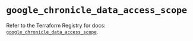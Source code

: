 # `google_chronicle_data_access_scope`

Refer to the Terraform Registry for docs: [`google_chronicle_data_access_scope`](https://registry.terraform.io/providers/hashicorp/google-beta/6.29.0/docs/resources/google_chronicle_data_access_scope).
